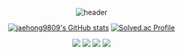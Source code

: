 <div align="center">
  
  ![header](https://capsule-render.vercel.app/api?type=waving&height=220&text=Hong%20Github&color=6DB33F&fontColor=ffffff)
</div>

<div align="center">
  
  [![jaehong9809's GitHub stats](https://github-readme-stats.vercel.app/api?username=jaehong9809&include_all_commits=true&hide_border=true&count_private=true&title_color=6DB33F)](https://github.com/jiholee0/github-readme-stats)
  [![Solved.ac Profile](http://mazassumnida.wtf/api/v2/generate_badge?boj=jhcoding)](https://solved.ac/jhcoding/)
</div>



<p align="center">
  
<img src="https://img.shields.io/badge/Spring-6DB33F?style=plastic&logo=Spring&logoColor=white">
<img src="https://img.shields.io/badge/SpringBoot-6DB33F?style=plastic&logo=SpringBoot&logoColor=white">
<img src="https://img.shields.io/badge/Python-3776AB?style=plastic&logo=Python&logoColor=white">  
<img src="https://img.shields.io/badge/MySQL-4479A1?style=plastic&logo=MySQL&logoColor=white">  

</p>



<!--
**jaehong9809/jaehong9809** is a ✨ _special_ ✨ repository because its `README.md` (this file) appears on your GitHub profile.
<a href="버튼을 눌렀을 때 이동할 링크" target="_blank"><img src="https://img.shields.io/badge/dsadsa-6DB33F?style=plastic&logo=appveyor&logo=로고&logoColor=6DB33F"/></a>
Here are some ideas to get you started:

- 🔭 I’m currently working on ...
- 🌱 I’m currently learning ...
- 👯 I’m looking to collaborate on ...
- 🤔 I’m looking for help with ...
- 💬 Ask me about ...
- 📫 How to reach me: ...
- 😄 Pronouns: ...
- ⚡ Fun fact: ...
-->
